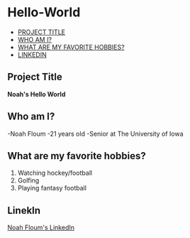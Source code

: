 # Hello-World

- [PROJECT TITLE](#Project-Title)
- [WHO AM I?](#Who-am-I?)
- [WHAT ARE MY FAVORITE HOBBIES?](#What-are-my-favorite-hobbies?)
- [LINKEDIN](#Linkedin)

## Project Title

**Noah's Hello World**

## Who am I?
-Noah Floum
-21 years old
-Senior at The University of Iowa

## What are my favorite hobbies?
1. Watching hockey/football
2. Golfing
3. Playing fantasy football

## LinekIn

[Noah Floum's LinkedIn](https://www.linkedin.com/in/noah-floum?lipi=urn%3Ali%3Apage%3Ad_flagship3_profile_view_base_contact_details%3B39sxyag8TkmoyAqHlYNKZg%3D%3D)
